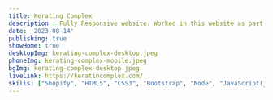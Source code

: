 ```yaml
---
title: Kerating Complex
description : Fully Responsive website. Worked in this website as part of a team.
date: '2023-08-14'
publishing: true
showHome: true
desktopImg: kerating-complex-desktop.jpeg
phoneImg: kerating-complex-mobile.jpeg
bgImg: kerating-complex-desktop.jpeg
liveLink: https://keratincomplex.com/
skills: ["Shopify", "HTML5", "CSS3", "Bootstrap", "Node", "JavaScript(jQuery)", "WCAG 2.1"]
---
```

